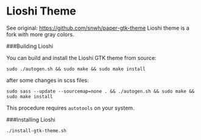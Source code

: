 Lioshi Theme
===========

See original: https://github.com/snwh/paper-gtk-theme
Lioshi theme is a fork with more gray colors.

###Building Lioshi

You can build and install the Lioshi GTK theme from source:

    sudo ./autogen.sh && sudo make && sudo make install

after some changes in scss files:

    sudo sass --update --sourcemap=none . && ./autogen.sh && sudo make && sudo make install

This procedure requires ```autotools``` on your system.

###Installing Lioshi

    ./install-gtk-theme.sh



    
